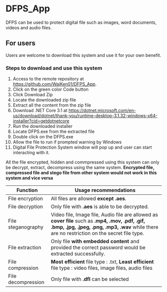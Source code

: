 # DFPS_App
 DFPS can be used to protect digital file such as images, word documents, videos and audio files.

## For users
Users are welcome to download this system and use it for your own benefit. 

### Steps to download and use this system
1. Access to the remote repository at https://github.com/WaiKen01/DFPS_App.
2. Click on the green color Code button
3. Click Download Zip
4. Locate the downloaded zip file
5. Extract all the content from the zip file
6. Download .NET Core 3.1 at https://dotnet.microsoft.com/en-us/download/dotnet/thank-you/runtime-desktop-3.1.32-windows-x64-installer?cid=getdotnetcore
7. Run the downloaded installer
8. Locate DFPS.exe from the extracted file
9. Double click on the DFPS.exe
10. Allow the file to run if prompted warning by Windows
11. Digital File Protection System window will pop up and user can start interacting with it.

All the file encrypted, hidden and commpressed using this system can only be decrypt, extract, decompress using the same system. **Encrypted file, compressed file and stego file from other system would not work in this system and vice versa**

| Function | Usage recommendations |
| --- | --- |
| File encryption | All files are allowed **except .aes**. |
| File decryption | Only file with **.aes** is able to be decrypted. |
| File steganography | Video file, Image file, Audio file are allowed as **cover file** such as **.mp4, .mov, .pdf, .gif, .bmp, .jpg, .jpeg, .png, .mp3, .wav** while there are no restriction on the secret file type. |
| File extraction | Only file **with embedded content** and provided the correct password would be extracted successfully. |
| File compression | **Most efficient** file type : .txt, **Least efficient** file type : video files, image files, audio files |
| File decompression | Only file with **.dfl** can be selected |
